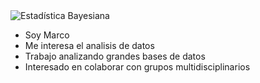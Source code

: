 <picture>
 <source media="(prefers-color-scheme: dark)" srcset="https://th.bing.com/th/id/OIP.mfzSTYEsp6xguf1DIz7XhgHaEx?w=235&h=180&c=7&r=0&o=5&dpr=1.5&pid=1.7">
 <source media="(prefers-color-scheme: light)" srcset="https://th.bing.com/th/id/OIP.mfzSTYEsp6xguf1DIz7XhgHaEx?w=235&h=180&c=7&r=0&o=5&dpr=1.5&pid=1.7">
 <img alt="Estadística Bayesiana" src="https://th.bing.com/th/id/OIP.mfzSTYEsp6xguf1DIz7XhgHaEx?w=235&h=180&c=7&r=0&o=5&dpr=1.5&pid=1.7">
</picture>

- Soy Marco
- Me interesa el analisis de datos
- Trabajo analizando grandes bases de datos
- Interesado en colaborar con grupos multidisciplinarios  

<!---
DVMarco/DVMarco is a ✨ special ✨ repository because its `README.md` (this file) appears on your GitHub profile.
You can click the Preview link to take a look at your changes.
--->
